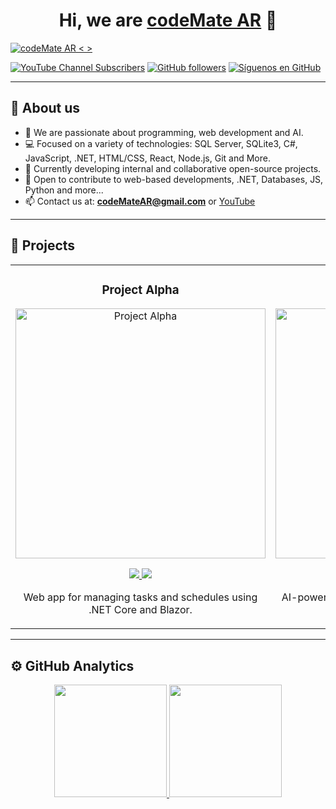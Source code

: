 <div align="center"> 
  <h1 align="center">Hi, we are <a href="https://github.com/codeMateAR">codeMate AR</a> 👋</h1>
</div>

[![codeMate AR < >](https://img.shields.io/badge/codeMate%20AR-%3C%20%3E-blue)](#)



[![YouTube Channel Subscribers](https://img.shields.io/youtube/channel/subscribers/UCIjEgHA1vatSR2K4rfcdNRg?style=social)](https://www.youtube.com/@codeMateAR)
[![GitHub followers](https://img.shields.io/github/followers/codeMateAR?style=social)](https://github.com/codeMateAR)
[![Síguenos en GitHub](https://img.shields.io/badge/codeMateAR-SÍGUENOS-blue)](https://github.com/codeMateAR)

---

## 👋 About us

- 👀 We are passionate about programming, web development and AI.
- 💻 Focused on a variety of technologies: SQL Server, SQLite3, C#, JavaScript, .NET, HTML/CSS, React, Node.js, Git and More.
- 🌱 Currently developing internal and collaborative open-source projects.
- 🤝 Open to contribute to web-based developments, .NET, Databases, JS, Python and more...
- 📫 Contact us at: **codeMateAR@gmail.com** or [YouTube](https://www.youtube.com/@codeMateAR)

---

## 🚀 Projects

<table>
<tr>
<td width="50%">
  <h3 align="center">Project Alpha</h3>
  <div align="center">
    <a href="https://github.com/codeMateAR/project-alpha" target="_blank">
      <img src="https://.jpg" width="400" alt="Project Alpha">
    </a>
    <p>
      <a href="https://github.com/codeMateAR/project-alpha" target="_blank">
        <img src="https://img.shields.io/badge/CÓDIGO-ff9?style=for-the-badge&logo=github&logoColor=black">
      </a>
      <a href="https://youtu.be/" target="_blank">
        <img src="https://img.shields.io/badge/-Youtube-red?style=for-the-badge&color=c4302b">
      </a>
    </p>
    <p>Web app for managing tasks and schedules using .NET Core and Blazor.</p>
  </div>
</td>

<td width="50%">
  <h3 align="center">Project Beta</h3>
  <div align="center">
    <a href="https://github.com/codeMateAR/project-beta" target="_blank">
      <img src="https://.jpg" width="400" alt="Project Beta">
    </a>
    <p>
      <a href="https://github.com/codeMateAR/project-beta" target="_blank">
        <img src="https://img.shields.io/badge/CÓDIGO-ff9?style=for-the-badge&logo=github&logoColor=black">
      </a>
      <a href="https://youtu.be/" target="_blank">
        <img src="https://img.shields.io/badge/-Youtube-red?style=for-the-badge&color=c4302b">
      </a>
    </p>
    <p>AI-powered chatbot built with .NET and integrated into web platforms.</p>
  </div>
</td>
</tr>
</table>

---

## ⚙️ GitHub Analytics

<p align="center">
  <a href="https://github.com/codeMateAR">
    <img height="180em" src="https://github-readme-stats-eight-theta.vercel.app/api?username=codeMateAR&show_icons=true&theme=algolia&include_all_commits=true&count_private=true"/>
    <img height="180em" src="https://github-readme-stats-eight-theta.vercel.app/api/top-langs/?username=codeMateAR&layout=compact&langs_count=8&theme=algolia"/>
  </a>
</p>

<!---
codeMateAR/codeMateAR is a ✨ special ✨ repository because its `README.md` (this file) appears on your GitHub profile.
You can click the Preview link to take a look at your changes.
--->
